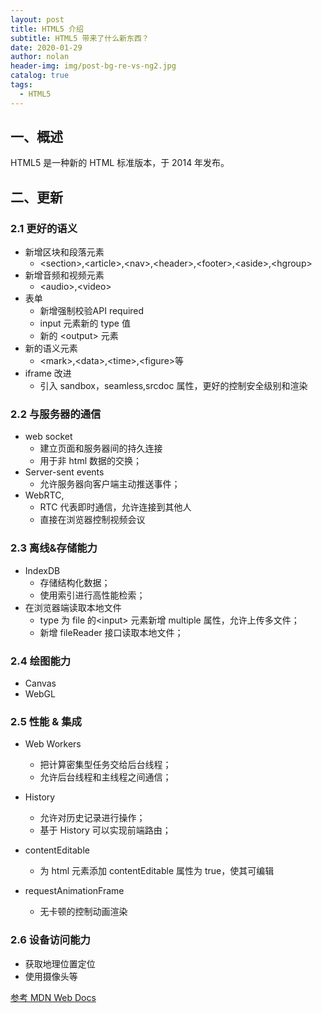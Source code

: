 ```yaml
---
layout: post
title: HTML5 介绍
subtitle: HTML5 带来了什么新东西？
date: 2020-01-29
author: nolan
header-img: img/post-bg-re-vs-ng2.jpg
catalog: true
tags:
  - HTML5
---
```



##  一、概述

HTML5 是一种新的 HTML 标准版本，于 2014 年发布。

##  二、更新

### 2.1 更好的语义
 
-   新增区块和段落元素
    -   \<section>,\<article>,\<nav>,\<header>,\<footer>,\<aside>,\<hgroup>
-   新增音频和视频元素
    -   \<audio>,\<video>   
-   表单
    -   新增强制校验API required
    -   input 元素新的 type 值
    -   新的 \<output> 元素
-   新的语义元素
    -   \<mark>,\<data>,\<time>,\<figure>等
-   iframe 改进
    -   引入 sandbox，seamless,srcdoc 属性，更好的控制安全级别和渲染

### 2.2 与服务器的通信

-   web socket
    -   建立页面和服务器间的持久连接
    -   用于非 html 数据的交换；
-   Server-sent events
    -   允许服务器向客户端主动推送事件；
-   WebRTC,
    -   RTC 代表即时通信，允许连接到其他人
    -   直接在浏览器控制视频会议

### 2.3 离线&存储能力

-   IndexDB
    -   存储结构化数据；
    -   使用索引进行高性能检索；
-   在浏览器端读取本地文件
    -   type 为 file 的\<input> 元素新增 multiple 属性，允许上传多文件；
    -   新增 fileReader 接口读取本地文件；

### 2.4 绘图能力

-   Canvas
-   WebGL


### 2.5 性能 & 集成

-   Web Workers
    -   把计算密集型任务交给后台线程；
    -   允许后台线程和主线程之间通信；
    
-   History
    -   允许对历史记录进行操作；
    -   基于 History 可以实现前端路由；

-   contentEditable
    -   为 html 元素添加 contentEditable 属性为 true，使其可编辑

-   requestAnimationFrame
    -   无卡顿的控制动画渲染

### 2.6 设备访问能力

-   获取地理位置定位
-   使用摄像头等

[参考 MDN Web Docs](https://developer.mozilla.org/zh-CN/docs/Web/Guide/HTML/HTML5)
